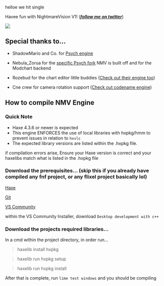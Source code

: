 helloe we hit single

Havee fun with NightmareVision V1! (***[follow me on twitter](https://twitter.com/DuskieWhy)***)

![](https://github.com/DuskieWhy/NightmareVision/blob/V1/assets/game/images/branding/NMV.png)

## Special thanks to...

* ShadowMario and Co. for [Psych engine](https://github.com/ShadowMario/FNF-PsychEngine)

* Nebula_Zorua for the [specific Psych fork](https://github.com/nebulazorua/exe-psych-fork) NMV is built off and for the Modchart backend

* Rozebud for the chart editor little buddies ([Check out their engine too](https://github.com/ThatRozebudDude/FPS-Plus-Public))

* Cne crew for camera rotation support ([Check out codename engine](https://github.com/CodenameCrew/CodenameEngine))

## How to compile NMV Engine

### Quick Note
- Haxe 4.3.6 or newer is expected
- This engine ENFORCES the use of local libraries with hxpkg/hmm to prevent issues in relation to `hxvlc`
- The expected library versions are listed within the .hxpkg file. 

if compilation errors arise, Ensure your Haxe version is correct and your haxelibs match what is listed in the .hxpkg file

### Download the prerequisites... (skip this if you already have compiled any fnf project, or any flixel project basically lol)

[Haxe](https://haxe.org/download/)

[Git](https://git-scm.com/downloads)

[VS Community](https://visualstudio.microsoft.com/vs/community/)

within the VS Community Installer, download `Desktop development with c++`

### Download the projects required libraries...

In a cmd within the project directory, in order run...

> haxelib install hxpkg

> haxelib run hxpkg setup

> haxelib run hxpkg install

After that is complete, run `lime test windows` and you should be compiling
